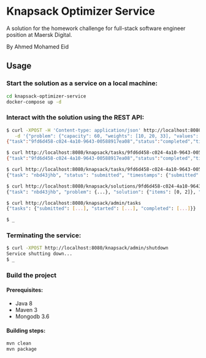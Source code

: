 # Knapsack Optimizer Service


A solution for the homework challenge for full-stack software engineer position at Maersk Digital.


By Ahmed Mohamed Eid

## Usage

### Start the solution as a service on a local machine:

```sh
cd knapsack-optimizer-service
docker-compose up -d
```

### Interact with the solution using the REST API:

```sh
$ curl -XPOST -H 'Content-type: application/json' http://localhost:8080/knapsack/tasks \
   -d '{"problem": {"capacity": 60, "weights": [10, 20, 33], "values": [10, 3, 30]}}'
{"task":"9fd6d458-c024-4a10-9643-00588917ea08","status":"completed","timestamps":{"submitted":1519425117433,"started":1519425117557,"completed":1519425117560}}

$ curl http://localhost:8080/knapsack/tasks/9fd6d458-c024-4a10-9643-00588917ea08
{"task":"9fd6d458-c024-4a10-9643-00588917ea08","status":"completed","timestamps":{"submitted":1519425117433,"started":1519425117557,"completed":1519425117560}}

$ curl http://localhost:8080/knapsack/tasks/9fd6d458-c024-4a10-9643-00588917ea08
{"task": "nbd43jhb", "status": "submitted", "timestamps": {"submitted": 1505225308, "started": 1505225320, "completed": 1505225521}}

$ curl http://localhost:8080/knapsack/solutions/9fd6d458-c024-4a10-9643-00588917ea08
{"task": "nbd43jhb", "problem": {...}, "solution": {"items": [0, 2]}, "time": 201}

$ curl http://localhost:8080/knapsack/admin/tasks
{"tasks": {"submitted": [...], "started": [...], "completed": [...]}}

$ _
```
### Terminating the service:

```sh
$ curl -XPOST http://localhost:8080/knapsack/admin/shutdown
Service shutting down...
$ _
```

### Build the project
#### Prerequisites:

* Java 8
* Maven 3
* Mongodb 3.6


#### Building steps:

```sh
mvn clean
mvn package
```
